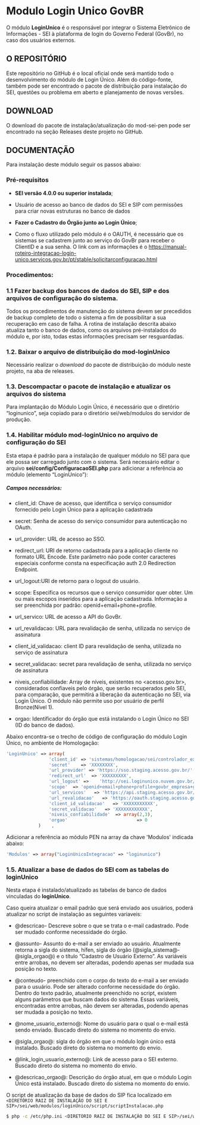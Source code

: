 # Modulo Login Unico GovBR

O módulo **LoginUnico** é o responsável por integrar o Sistema Eletrônico de Informações - SEI à plataforma de login do Governo Federal (GovBr), no caso dos usuários externos.

## O REPOSITÓRIO

Este repositório no GitHub é o local oficial onde será mantido todo o desenvolvimento do módulo de Login Único. Além do código-fonte, também pode ser encontrado o pacote de distribuição para instalação do SEI, questões ou problema em aberto e planejamento de novas versões.


## DOWNLOAD

O download do pacote de instalação/atualização do mod-sei-pen pode ser encontrado na seção Releases deste projeto no GitHub. 


## DOCUMENTAÇÃO

Para instalação deste módulo seguir os passos abaixo:

### Pré-requisitos
 - **SEI versão 4.0.0 ou superior instalada**;
 - Usuário de acesso ao banco de dados do SEI e SIP com permissões para criar novas estruturas no banco de dados
 
 - **Fazer o Cadastro do Órgão junto ao Login Único**;
 - Como o fluxo utilizado pelo módulo é o OAUTH, é necessário que os sistemas se cadastrem junto ao serviço do GovBr para receber o ClientID e a sua senha. O link com as informações é o https://manual-roteiro-integracao-login-unico.servicos.gov.br/pt/stable/solicitarconfiguracao.html


 ### Procedimentos:

### 1.1 Fazer backup dos bancos de dados do SEI, SIP e dos arquivos de configuração do sistema.

Todos os procedimentos de manutenção do sistema devem ser precedidos de backup completo de todo o sistema a fim de possibilitar a sua recuperação em caso de falha. A rotina de instalação descrita abaixo atualiza tanto o banco de dados, como os arquivos pré-instalados do módulo e, por isto, todas estas informações precisam ser resguardadas.

### 1.2. Baixar o arquivo de distribuição do **mod-loginUnico**

Necessário realizar o _download_ do pacote de distribuição do módulo neste projeto, na aba de releases.


### 1.3. Descompactar o pacote de instalação e atualizar os arquivos do sistema

Para implantação do Módulo Login Único, é necessário que o diretório “loginunico”, seja copiado para o diretório sei/web/modulos do servidor de produção.

### 1.4.  Habilitar módulo **mod-loginUnico** no arquivo de configuração do SEI

Esta etapa é padrão para a instalação de qualquer módulo no SEI para que ele possa ser carregado junto com o sistema. Será necessário editar o arquivo **sei/config/ConfiguracaoSEI.php** para adicionar a referência ao módulo (elemento “LoginUnico”):

##### Campos necessários:

-  client_id: Chave de acesso, que identifica o serviço consumidor fornecido pelo Login Único para a aplicação cadastrada

-  secret: Senha de acesso do serviço consumidor para autenticação no OAuth.

-  url_provider: URL de acesso ao SSO.

-  redirect_url: URI de retorno cadastrada para a aplicação cliente no formato URL Encode. Este parâmetro não pode conter caracteres especiais conforme consta na especificação auth 2.0 Redirection Endpoint.

-  url_logout:URI de retorno para o logout do usuário.

-  scope: Especifica os recursos que o serviço consumidor quer obter. Um ou mais escopos inseridos para a aplicação cadastrada. Informação a ser preenchida por padrão: openid+email+phone+profile.

-  url_servico: URL de acesso a API do GovBr.

-  url_revalidacao: URL para revalidação de senha, utilizada no serviço de assinatura

-  client_id_validacao: client ID para revalidação de senha, utilizada no serviço de assinatura

-  secret_validacao: secret para revalidação de senha, utilizada no serviço de assinatura

-  niveis_confiabilidade: Array de níveis, existentes no <acesso.gov.br>, considerados confiaveis pelo órgão, que serão recuperados pelo SEI, para comparação, que permitirá a liberação da autenticação no SEI, via Login Único. O módulo não permite uso por usuário de perfil Bronze(Nível 1). 

-  orgao: Identificador do órgão que está instalando o Login Único no SEI (ID do banco de dados).


Abaixo encontra-se o trecho de código de configuração do módulo Login Único, no ambiente de Homologação:



```php
'LoginUnico' => array(
                'client_id' => 'sistemas/homologacao/sei/controlador_externo',
                'secret'    => 'XXXXXXXX',
                'url_provider' => 'https://sso.staging.acesso.gov.br/',
                'redirect_url'  => 'XXXXXXXXX',
                'url_logout' =>    'http://sei.loginunico.nuvem.gov.br/sei/modulos/loginunico/logout.php',
                'scope'  => 'openid+email+phone+profile+govbr_empresa+govbr_confiabilidades',
                'url_servicos'   => 'https://api.staging.acesso.gov.br/',
                'url_revalidacao'   => 'https://oauth.staging.acesso.gov.br/v1/',
                'client_id_validacao'   => 'XXXXXXXXXXX',
                'secret_validacao'   => 'XXXXXXXXXXXX',
                'niveis_confiabilidade'  => array(2,3),
                'orgao'                          => 0
            )    ,
```

Adicionar a referência ao módulo PEN na array da chave 'Modulos' indicada abaixo:

```php
'Modulos' => array("LoginUnicoIntegracao" => "loginunico")
```



### 1.5. Atualizar a base de dados do SEI com as tabelas do **loginUnico**

Nesta etapa é instalado/atualizado as tabelas de banco de dados vinculadas do **loginUnico**. 

Caso queira atualizar o email padrão que será enviado aos usuários, poderá atualizar no script de instalação as seguintes variaveis:

-  @descricao- Descreve sobre o que se trata o e-mail cadastrado. Pode ser mudado conforme necessidade do órgão.

-  @assunto- Assunto do e-mail a ser enviado ao usuário. Atualmente retorna a sigla do sistema, hífen, sigla do órgão (@sigla_sistema@-@sigla_orgao@) e o título “Cadastro de Usuário Externo”. As variáveis entre arrobas, no devem ser alteradas, podendo apenas ser mudada sua posição no texto.

-  @conteudo- preenchido com o corpo do texto do e-mail a ser enviado para o usuário. Pode ser alterado conforme necessidade do órgão. Dentro do texto padrão, atualmente preenchido no script, existem alguns parâmetros que buscam dados do sistema. Essas variáveis, encontradas entre arrobas, não devem ser alteradas, podendo apenas ser mudada a posição no texto.

-  @nome_usuario_externo@: Nome do usuário para o qual o e-mail está sendo enviado. Buscado direto do sistema no momento do envio.

-  @sigla_orgao@: sigla do órgão em que o módulo login único está instalado. Buscado direto do sistema no momento do envio.

-  @link_login_usuario_externo@: Link de acesso para o SEI externo. Buscado direto do sistema no momento do envio.

-  @descricao_orgao@: Descrição do órgão atual, em que o módulo Login Único está instalado. Buscado direto do sistema no momento do envio.

O script de atualização da base de dados do SIP fica localizado em ```<DIRETÓRIO RAIZ DE INSTALAÇÃO DO SEI E SIP>/sei/web/modulos/loginUnico/script/scriptInstalacao.php```

```bash
$ php -c /etc/php.ini <DIRETÓRIO RAIZ DE INSTALAÇÃO DO SEI E SIP>/sei/web/modulos/loginUnico/script/scriptInstalacao.php
```


